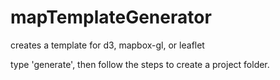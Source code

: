 # mapTemplateGenerator
creates a template for d3, mapbox-gl, or leaflet


type 'generate', then follow the steps to create a project folder. 
